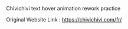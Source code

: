 Chivichivi text hover animation rework practice

Original Website Link : https://chivichivi.com/fr/
